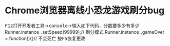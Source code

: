 # Chrome浏览器离线小恐龙游戏刷分bug
<kbd>F12</kbd>打开<kbd>开发者工具</kbd>-><kbd>console</kbd>->输入如下代码，分数要多少有多少
Runner.instance_.setSpeed(99999);// 刷分模式
Runner.instance_.gameOver = function(){}// 不会死亡
按<kbd>F5</kbd>恢复更改
